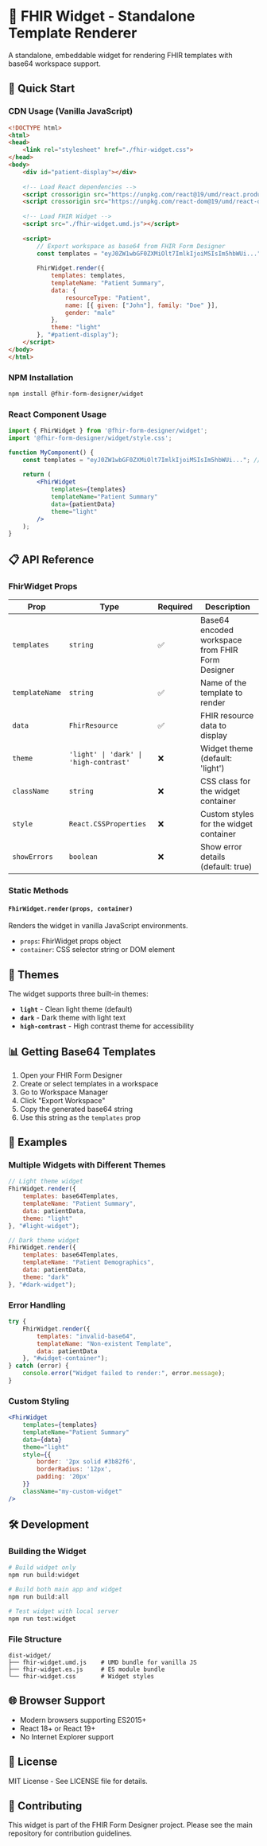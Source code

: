 # 🧬 FHIR Widget - Standalone Template Renderer

A standalone, embeddable widget for rendering FHIR templates with base64 workspace support.

## 🚀 Quick Start

### CDN Usage (Vanilla JavaScript)

```html
<!DOCTYPE html>
<html>
<head>
    <link rel="stylesheet" href="./fhir-widget.css">
</head>
<body>
    <div id="patient-display"></div>
    
    <!-- Load React dependencies -->
    <script crossorigin src="https://unpkg.com/react@19/umd/react.production.min.js"></script>
    <script crossorigin src="https://unpkg.com/react-dom@19/umd/react-dom.production.min.js"></script>
    
    <!-- Load FHIR Widget -->
    <script src="./fhir-widget.umd.js"></script>
    
    <script>
        // Export workspace as base64 from FHIR Form Designer
        const templates = "eyJ0ZW1wbGF0ZXMiOlt7ImlkIjoiMSIsIm5hbWUi..."; 
        
        FhirWidget.render({
            templates: templates,
            templateName: "Patient Summary",
            data: {
                resourceType: "Patient",
                name: [{ given: ["John"], family: "Doe" }],
                gender: "male"
            },
            theme: "light"
        }, "#patient-display");
    </script>
</body>
</html>
```

### NPM Installation

```bash
npm install @fhir-form-designer/widget
```

### React Component Usage

```jsx
import { FhirWidget } from '@fhir-form-designer/widget';
import '@fhir-form-designer/widget/style.css';

function MyComponent() {
    const templates = "eyJ0ZW1wbGF0ZXMiOlt7ImlkIjoiMSIsIm5hbWUi..."; // Base64 workspace
    
    return (
        <FhirWidget 
            templates={templates}
            templateName="Patient Summary"
            data={patientData}
            theme="light"
        />
    );
}
```

## 📋 API Reference

### FhirWidget Props

| Prop | Type | Required | Description |
|------|------|----------|-------------|
| `templates` | `string` | ✅ | Base64 encoded workspace from FHIR Form Designer |
| `templateName` | `string` | ✅ | Name of the template to render |
| `data` | `FhirResource` | ✅ | FHIR resource data to display |
| `theme` | `'light' \| 'dark' \| 'high-contrast'` | ❌ | Widget theme (default: 'light') |
| `className` | `string` | ❌ | CSS class for the widget container |
| `style` | `React.CSSProperties` | ❌ | Custom styles for the widget container |
| `showErrors` | `boolean` | ❌ | Show error details (default: true) |

### Static Methods

#### `FhirWidget.render(props, container)`

Renders the widget in vanilla JavaScript environments.

- `props`: FhirWidget props object
- `container`: CSS selector string or DOM element

## 🎨 Themes

The widget supports three built-in themes:

- **`light`** - Clean light theme (default)
- **`dark`** - Dark theme with light text
- **`high-contrast`** - High contrast theme for accessibility

## 📊 Getting Base64 Templates

1. Open your FHIR Form Designer
2. Create or select templates in a workspace  
3. Go to Workspace Manager
4. Click "Export Workspace"
5. Copy the generated base64 string
6. Use this string as the `templates` prop

## 🔧 Examples

### Multiple Widgets with Different Themes

```javascript
// Light theme widget
FhirWidget.render({
    templates: base64Templates,
    templateName: "Patient Summary",
    data: patientData,
    theme: "light"
}, "#light-widget");

// Dark theme widget  
FhirWidget.render({
    templates: base64Templates,
    templateName: "Patient Demographics", 
    data: patientData,
    theme: "dark"
}, "#dark-widget");
```

### Error Handling

```javascript
try {
    FhirWidget.render({
        templates: "invalid-base64",
        templateName: "Non-existent Template",
        data: patientData
    }, "#widget-container");
} catch (error) {
    console.error("Widget failed to render:", error.message);
}
```

### Custom Styling

```jsx
<FhirWidget 
    templates={templates}
    templateName="Patient Summary"
    data={data}
    theme="light"
    style={{
        border: '2px solid #3b82f6',
        borderRadius: '12px',
        padding: '20px'
    }}
    className="my-custom-widget"
/>
```

## 🛠️ Development

### Building the Widget

```bash
# Build widget only
npm run build:widget

# Build both main app and widget
npm run build:all

# Test widget with local server
npm run test:widget
```

### File Structure

```
dist-widget/
├── fhir-widget.umd.js    # UMD bundle for vanilla JS
├── fhir-widget.es.js     # ES module bundle  
└── fhir-widget.css       # Widget styles
```

## 🌐 Browser Support

- Modern browsers supporting ES2015+
- React 18+ or React 19+
- No Internet Explorer support

## 📄 License

MIT License - See LICENSE file for details.

## 🤝 Contributing

This widget is part of the FHIR Form Designer project. Please see the main repository for contribution guidelines.